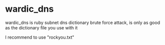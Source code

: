 # wardic_dns
wardic_dns is ruby  subnet dns dictionary brute force attack, is only as good as the dictionary file you use with it

I recommend to use "rockyou.txt"
